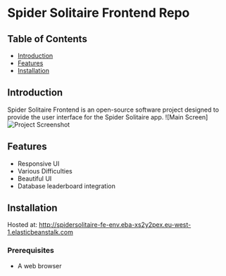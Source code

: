 # Spider Solitaire Frontend Repo
## Table of Contents

- [Introduction](#introduction)
- [Features](#features)
- [Installation](#installation)

## Introduction

Spider Solitaire Frontend is an open-source software project designed to provide the user interface for the Spider Solitaire app. 
![Main Screen]![Project Screenshot](https://github.com/Grad-Spider-Solitaire/SpiderSolitaiteFE/assets/159271028/57bb5012-a28f-4b12-8b41-acfea8a43a66)

## Features

- Responsive UI
- Various Difficulties
- Beautiful UI
- Database leaderboard integration

## Installation
Hosted at: http://spidersolitaire-fe-env.eba-xs2y2pex.eu-west-1.elasticbeanstalk.com

### Prerequisites

- A web browser
